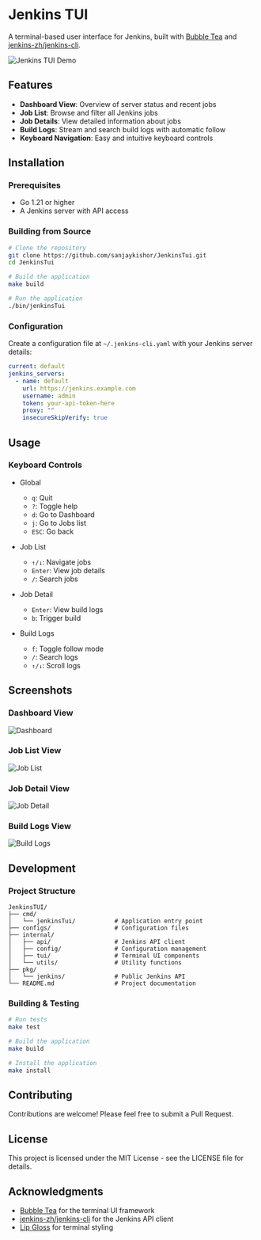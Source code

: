 # Jenkins TUI

A terminal-based user interface for Jenkins, built with [Bubble Tea](https://github.com/charmbracelet/bubbletea) and [jenkins-zh/jenkins-cli](https://github.com/jenkins-zh/jenkins-cli).

![Jenkins TUI Demo](.github/images/demo.png)

## Features

- **Dashboard View**: Overview of server status and recent jobs
- **Job List**: Browse and filter all Jenkins jobs
- **Job Details**: View detailed information about jobs
- **Build Logs**: Stream and search build logs with automatic follow
- **Keyboard Navigation**: Easy and intuitive keyboard controls

## Installation

### Prerequisites

- Go 1.21 or higher
- A Jenkins server with API access

### Building from Source

```bash
# Clone the repository
git clone https://github.com/sanjaykishor/JenkinsTui.git
cd JenkinsTui

# Build the application
make build

# Run the application
./bin/jenkinsTui
```

### Configuration

Create a configuration file at `~/.jenkins-cli.yaml` with your Jenkins server details:

```yaml
current: default
jenkins_servers:
  - name: default
    url: https://jenkins.example.com
    username: admin
    token: your-api-token-here
    proxy: ""
    insecureSkipVerify: true
```

## Usage

### Keyboard Controls

- Global
  - `q`: Quit
  - `?`: Toggle help
  - `d`: Go to Dashboard
  - `j`: Go to Jobs list
  - `ESC`: Go back

- Job List
  - `↑/↓`: Navigate jobs
  - `Enter`: View job details
  - `/`: Search jobs

- Job Detail
  - `Enter`: View build logs
  - `b`: Trigger build

- Build Logs
  - `f`: Toggle follow mode
  - `/`: Search logs
  - `↑/↓`: Scroll logs

## Screenshots

### Dashboard View
![Dashboard](.github/images/dashboard.png)

### Job List View
![Job List](.github/images/job-list.png)

### Job Detail View
![Job Detail](.github/images/job-detail.png)

### Build Logs View
![Build Logs](.github/images/build-logs.png)

## Development

### Project Structure

```
JenkinsTUI/
├── cmd/
│   └── jenkinsTui/           # Application entry point
├── configs/                  # Configuration files
├── internal/
│   ├── api/                  # Jenkins API client
│   ├── config/               # Configuration management
│   ├── tui/                  # Terminal UI components
│   └── utils/                # Utility functions
├── pkg/
│   └── jenkins/              # Public Jenkins API
└── README.md                 # Project documentation
```

### Building & Testing

```bash
# Run tests
make test

# Build the application
make build

# Install the application
make install
```

## Contributing

Contributions are welcome! Please feel free to submit a Pull Request.

## License

This project is licensed under the MIT License - see the LICENSE file for details.

## Acknowledgments

- [Bubble Tea](https://github.com/charmbracelet/bubbletea) for the terminal UI framework
- [jenkins-zh/jenkins-cli](https://github.com/jenkins-zh/jenkins-cli) for the Jenkins API client
- [Lip Gloss](https://github.com/charmbracelet/lipgloss) for terminal styling
